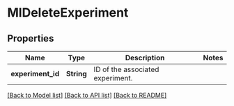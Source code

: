 # MlDeleteExperiment

## Properties

Name | Type | Description | Notes
------------ | ------------- | ------------- | -------------
**experiment_id** | **String** | ID of the associated experiment. | 

[[Back to Model list]](../README.md#documentation-for-models) [[Back to API list]](../README.md#documentation-for-api-endpoints) [[Back to README]](../README.md)


